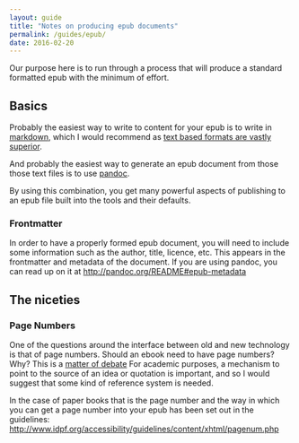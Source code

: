 ```yaml
---
layout: guide
title: "Notes on producing epub documents"
permalink: /guides/epub/
date: 2016-02-20
---
```

Our purpose here is to run through a process that will produce a standard
formatted epub with the minimum of effort.

## Basics ##

Probably the easiest way to write to content for your epub is to write in
[markdown](https://daringfireball.net/projects/markdown/), which I would
recommend as [text based formats are vastly superior](/guides/text/).

And probably the easiest way to generate an epub document from those those text
files is to use [pandoc](http://pandoc.org).

By using this combination, you get many powerful aspects of publishing to an epub file
built into the tools and their defaults.

### Frontmatter

In order to have a properly formed epub document, you will need to include some
information such as the author, title, licence, etc. This appears in the
frontmatter and metadata of the document. If you are using pandoc, you can read
up on it at <http://pandoc.org/README#epub-metadata>

## The niceties ##

### Page Numbers ###

One of the questions around the interface between old and new technology is that of page numbers. Should
an ebook need to have page numbers? Why? This is a [matter of debate](http://wiki.mobileread.com/wiki/Page_numbers)
For academic purposes, a mechanism to point to the source of an idea
or quotation is important, and so I would suggest that some kind of reference system is needed.

In the case of paper books that is the page number and the way in which you can get a page number into your epub
has been set out in the guidelines: http://www.idpf.org/accessibility/guidelines/content/xhtml/pagenum.php
